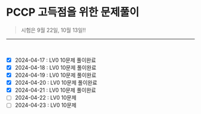 # PCCP 고득점을 위한 문제풀이

> 시험은 9월 22일, 10월 13일!!

-----------------------------
<br>

- [x]  2024-04-17 : LV0 10문제 풀이완료
- [x]  2024-04-18 : LV0 10문제 풀이완료
- [x]  2024-04-19 : LV0 10문제 풀이완료
- [x]  2024-04-20 : LV0 10문제 풀이완료
- [x]  2024-04-21 : LV0 10문제 풀이완료
- [ ]  2024-04-22 : LV0 10문제
- [ ]  2024-04-23 : LV0 10문제